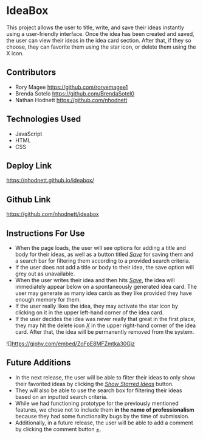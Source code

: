 # IdeaBox

This project allows the user to title, write, and save their ideas instantly using a user-friendly interface.  Once the idea has been created and saved, the user can view their ideas in the idea card section. After that, if they so choose, they can favorite them using the star icon, or delete them using the X icon.

## Contributors
- Rory Magee https://github.com/roryemagee1
- Brenda Sotelo https://github.com/BrendaSotel0
- Nathan Hodnett https://github.com/nhodnett

## Technologies Used
- JavaScript
- HTML
- CSS

## Deploy Link
https://nhodnett.github.io/ideabox/

## Github Link
https://github.com/nhodnett/ideabox

## Instructions For Use
- When the page loads, the user will see options for adding a title and body for their ideas, as well as a button titled <u>*Save*</u> for saving them and a search bar for filtering them according to a provided search criteria.
- If the user does not add a title or body to their idea, the save option will grey out as unavailable.
- When the user writes their idea and then hits <u>*Save*</u>, the idea will immediately appear below on a spontaneously generated idea card.  The user may generate as many idea cards as they like provided they have enough memory for them.
- If the user really likes the idea, they may activate the star icon by clicking on it in the upper left-hand corner of the idea card.
- If the user decides the idea was never really that great in the first place, they may hit the delete icon <u>*X*</u> in the upper right-hand corner of the idea card.  After that, the idea will be permanently removed from the system.

![]https://giphy.com/embed/ZoFpE8MFZmtka30Gjz

## Future Additions
- In the next release, the user will be able to filter their ideas to only show their favorited ideas by clicking the <u>*Show Starred Ideas*</u> button.
- They will also be able to use the search box for filtering their ideas based on an inputted search criteria.
- While we had functioning prototype for the previously mentioned features, we chose not to include them **in the name of professionalism** because they had some functionality bugs by the time of submission.
- Additionally, in a future release, the user will be able to add a comment by clicking the comment button <u>*+*</u>.
